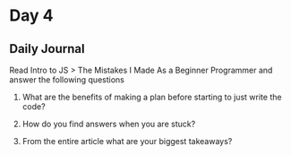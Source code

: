 # Day 4

## Daily Journal
Read Intro to JS > The Mistakes I Made As a Beginner Programmer and answer the following questions
1. What are the benefits of making a plan before starting to just write the code?

2. How do you find answers when you are stuck?

3. From the entire article what are your biggest takeaways?